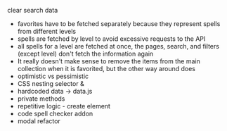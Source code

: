 clear search data
- favorites have to be fetched separately because they represent spells from different levels
- spells are fetched by level to avoid excessive requests to the API
- all spells for a level are fetched at once, the pages, search, and filters (except level) don't fetch the information again
- It really doesn't make sense to remove the items from the main collection when it is favorited, but the other way around does
- optimistic vs pessimistic
- CSS nesting selector &
- hardcoded data -> data.js
- private methods
- repetitive logic - create element
- code spell checker addon
- modal refactor
